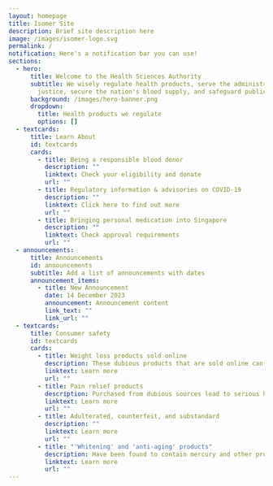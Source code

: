 ```yaml
---
layout: homepage
title: Isomer Site
description: Brief site description here
image: /images/isomer-logo.svg
permalink: /
notification: Here's a notification bar you can use!
sections:
  - hero:
      title: Welcome to the Health Sciences Authority
      subtitle: We wisely regulate health products, serve the administration of
        justice, secure the nation's blood supply, and safeguard public health.
      background: /images/hero-banner.png
      dropdown:
        title: Health products we regulate
        options: []
  - textcards:
      title: Learn About
      id: textcards
      cards:
        - title: Being a responsible blood donor
          description: ""
          linktext: Check your eligibility and donate
          url: ""
        - title: Regulatory information & advisories on COVID-19
          description: ""
          linktext: Click here to find out more
          url: ""
        - title: Bringing personal medication into Singapore
          description: ""
          linktext: Check approval requirements
          url: ""
  - announcements:
      title: Announcements
      id: announcements
      subtitle: Add a list of announcements with dates
      announcement_items:
        - title: New Announcement
          date: 14 December 2023
          announcement: Announcement content
          link_text: ""
          link_url: ""
  - textcards:
      title: Consumer safety
      id: textcards
      cards:
        - title: Weight loss products sold online
          description: These dubious products that are sold online can harm your health.
          linktext: Learn more
          url: ""
        - title: Pain relief products
          description: Purchased from dubious sources lead to serious health problems.
          linktext: Learn more
          url: ""
        - title: Adulterated, counterfeit, and substandard
          description: ""
          linktext: Learn more
          url: ""
        - title: "'Whitening' and 'anti-aging' products"
          description: Have been found to contain mercury and other prohibited ingredients
          linktext: Learn more
          url: ""
---
```

